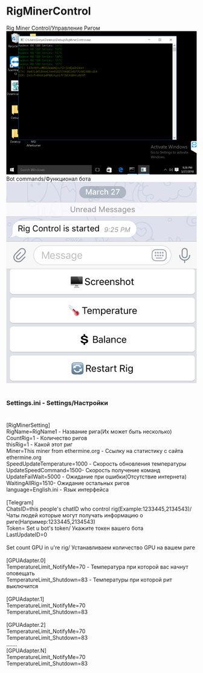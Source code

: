 # RigMinerControl
Rig Miner Control/Управление Ригом
<img src="https://github.com/lif0/RigMinerControl/blob/master/Github/1.png"></img><br>
Bot commands/Функционал бота<br>
<img src="https://github.com/lif0/RigMinerControl/blob/master/Github/IMG_1.PNG"></img><br>

# <h3>Settings.ini - Settings/Настройки<h3>
<br>
[RigMinerSetting]<br>
RigName=RigName1 - Название рига(Их может быть несколько)<br>
CountRig=1 - Количество ригов<br>
thisRig=1 - Какой этот риг<br>
Miner=This miner from ethermine.org - Ссылку на статистику с сайта ethermine.org<br>
SpeedUpdateTemperature=1000 - Скорость обновления температуры<br>
UpdateSpeedCommand=1500- Скорость получение команд<br>
UpdateFailWait=5000 - Ожидание при ошибки(Отсутствие интернета)<br>
WaitingAllRig=1510- Ожидание остальных ригов<br>
language=English.ini - Язык интерфейса<br>
<br>
[Telegram]<br>
ChatsID=this people's chatID who control rig(Example:1233445,2134543)/ Чаты людей которые могут получать информацию о риге(Например:1233445,2134543)<br>
Token= Set u bot's token/ Укажите токен вашего бота<br>
LastUpdateID=0<br>
<br>
Set count GPU in u're rig/ Устанавливаем количество GPU на вашем риге<br>
<br>
[GPUAdapter.0]<br>
TemperatureLimit_NotifyMe=70 - Температура при которой вас начнут оповещать<br>
TemperatureLimit_Shutdown=83 - Температуры при которой рит выключится<br>
<br>
[GPUAdapter.1]<br>
TemperatureLimit_NotifyMe=70<br>
TemperatureLimit_Shutdown=83<br>
<br>
[GPUAdapter.2]<br>
TemperatureLimit_NotifyMe=70<br>
TemperatureLimit_Shutdown=83<br>
.......<br>
[GPUAdapter.N]<br>
TemperatureLimit_NotifyMe=70<br>
TemperatureLimit_Shutdown=83<br>
